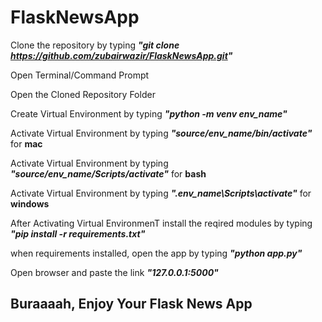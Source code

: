 
# FlaskNewsApp

 Clone the repository by typing ***"git clone https://github.com/zubairwazir/FlaskNewsApp.git"***

 Open Terminal/Command Prompt

Open the Cloned Repository Folder

Create Virtual Environment by typing ***"python -m venv env_name"***

Activate Virtual Environment by typing ***"source/env_name/bin/activate"*** for **mac**

Activate Virtual Environment by typing ***"source/env_name/Scripts/activate"*** for **bash**

Activate Virtual Environment by typing ***".env_name\Scripts\activate"*** for **windows**

After Activating Virtual EnvironmenT install the reqired modules by typing ***"pip install -r requirements.txt"***

when requirements installed, open the app by typing ***"python app.py"***

Open browser and paste the link ***"127.0.0.1:5000"***

## Buraaaah, Enjoy Your Flask News App

